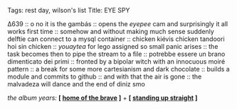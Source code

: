 Tags: rest day, wilson's list
Title: EYE SPY
  
∆639 :: o no it is the gambás :: opens the _eyepee_ cam and surprisingly it all works first time :: somehow and without making much sense suddenly delftie can connect to a mysql container :: chicken kiévis chicken tandoori hoi sin chicken :: _youaytea_ for lego assigned so small panic arises :: the task becomes then to pipe the stream to a file :: potrebbe essere un brano dimenticato dei primi :: fronted by a bipolar witch with an innocuous moiré pattern :: a break for some more cartesianism and dark chocolate :: builds a module and commits to github :: and with that the air is gone :: the malvadeza will dance and the end of diniz smo  
  
_the album years:_ **[ [home of the brave](https://rateyourmusic.com/release/album/laurie-anderson/home-of-the-brave/) ]** + **[ [standing up straight](https://rateyourmusic.com/release/album/the-wolfgang-press/standing-up-straight/) ]**  

